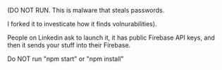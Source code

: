 (DO NOT RUN.
This is malware that steals passwords.

I forked it to investicate how it finds volnurabilities).

People on Linkedin ask to launch it, it has public Firebase API keys, and then it sends your stuff into their Firebase.

Do NOT run "npm start" or "npm install"
